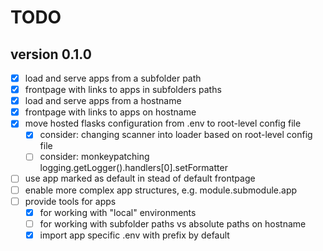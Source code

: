 # TODO

## version 0.1.0

- [x] load and serve apps from a subfolder path
- [x] frontpage with links to apps in subfolders paths
- [x] load and serve apps from a hostname
- [x] frontpage with links to apps on hostname
- [x] move hosted flasks configuration from .env to root-level config file
  - [x] consider: changing scanner into loader based on root-level config file
  - [ ] consider: monkeypatching logging.getLogger().handlers[0].setFormatter
- [ ] use app marked as default in stead of default frontpage
- [ ] enable more complex app structures, e.g. module.submodule.app
- [ ] provide tools for apps
  - [x] for working with "local" environments
  - [ ] for working with subfolder paths vs absolute paths on hostname
  - [x] import app specific .env with prefix by default
